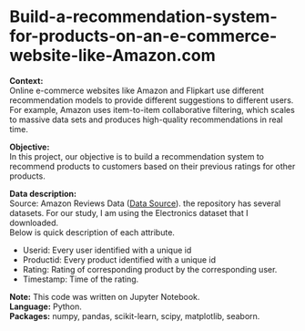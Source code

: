 # Build-a-recommendation-system-for-products-on-an-e-commerce-website-like-Amazon.com

**Context:**  
Online e-commerce websites like Amazon and Flipkart use different recommendation models to provide different suggestions to different users. For example, Amazon uses item-to-item collaborative filtering, which scales to massive data sets and produces high-quality recommendations in real time.   

**Objective:**  
In this project, our objective is to build a recommendation system to recommend products to customers based on their previous ratings for other products.  

**Data description:**  
Source: Amazon Reviews Data ([Data Source](http://jmcauley.ucsd.edu/data/amazon/)). the repository has several datasets. For our study, I am using the Electronics dataset that I downloaded.  
Below is quick description of each attribute.
- Userid: Every user identified with a unique id  
- Productid: Every product identified with a unique id
- Rating: Rating of corresponding product by the corresponding user.
- Timestamp: Time of the rating.

**Note:** This code was written on Jupyter Notebook.  
**Language:** Python.  
**Packages:** numpy, pandas, scikit-learn, scipy, matplotlib, seaborn.  
